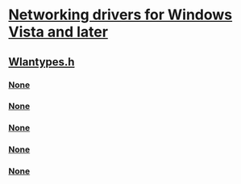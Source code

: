 # [Networking drivers for Windows Vista and later](../_netvista/index.md)
## [Wlantypes.h](index.md)
### [None](../wlantypes/ne-wlantypes-_dot11_auth_algorithm.md)
### [None](../wlantypes/ne-wlantypes-_dot11_bss_type.md)
### [None](../wlantypes/ne-wlantypes-_dot11_cipher_algorithm.md)
### [None](../wlantypes/ns-wlantypes-dot11_auth_cipher_pair.md)
### [None](../wlantypes/ns-wlantypes-_dot11_ssid.md)
